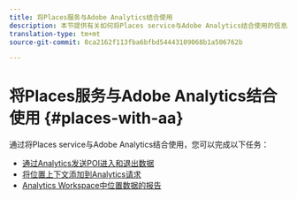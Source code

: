 ```yaml
---
title: 将Places服务与Adobe Analytics结合使用
description: 本节提供有关如何将Places service与Adobe Analytics结合使用的信息。
translation-type: tm+mt
source-git-commit: 0ca2162f113fba6bfbd54443109068b1a506762b

---
```



# 将Places服务与Adobe Analytics结合使用 {#places-with-aa}

通过将Places service与Adobe Analytics结合使用，您可以完成以下任务：

* [通过Analytics发送POI进入和退出数据](/help/use-places-with-other-solutions/places-adobe-analytics/use-places-adobe-analytics.md)
* [将位置上下文添加到Analytics请求](/help/use-places-with-other-solutions/places-adobe-analytics/run-reports-aa-places-data.md)
* [Analytics Workspace中位置数据的报告](/help/use-places-with-other-solutions/places-adobe-analytics/run-reports-aa-places-data.md)